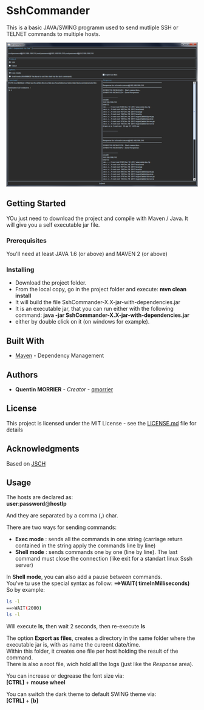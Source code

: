 
# SshCommander

This is a basic JAVA/SWING programm used to send mutliple SSH or TELNET commands to multiple hosts.

![Preview1](./HMI_SshCommander.png)

## Getting Started

YOu just need to download the project and compile with Maven / Java.
It will give you a self executable jar file.

### Prerequisites

You'll need at least JAVA 1.6 (or above) and MAVEN 2 (or above)

### Installing

* Download the project folder.
* From the local copy, go in the project folder and execute:
**mvn clean install**
* It will build the file SshCommander-X.X-jar-with-dependencies.jar
* It is an executable jar, that you can run either with the following command:
**java -jar SshCommander-X.X-jar-with-dependencies.jar**
* either by double click on it (on windows for example).


## Built With

* [Maven](https://maven.apache.org/) - Dependency Management


## Authors

* **Quentin MORRIER** - *Creator* - [qmorrier](https://github.com/qmorrier)


## License

This project is licensed under the MIT License - see the [LICENSE.md](LICENSE.md) file for details

## Acknowledgments

Based on [JSCH](http://www.jcraft.com/jsch/)


## Usage

The hosts are declared as:  
**user**:**password**@**hostIp**

And they are separated by a comma (**,**) char.

There are two ways for sending commands:

* **Exec mode** : sends all the commands in one string (carriage return contained in the string apply the commands line by line)
* **Shell mode** : sends commands one by one (line by line). The last command must close the connection (like exit for a standart linux Sssh server)

In **Shell mode**, you can also add a pause between commands.  
You've tu use the special syntax as follow:
**==>WAIT( timeInMilliseconds)**  
So by example:
```bash
ls -l
==>WAIT(2000)
ls -l
```
Will execute **ls**, then wait 2 seconds, then re-execute **ls**

The option **Export as files**, creates a directory in the same folder where the executable jar is, with as name the cureent date/time.  
Within this folder, it creates one file per host holding the result of the command.  
There is also a root file, wich hold all the logs (just like the *Response* area).  

You can increase or degrease the font size via:  
**[CTRL]** + **mouse wheel**

You can switch the dark theme to default SWING theme via:  
**[CTRL]** + **[b]**



